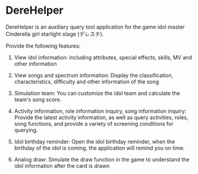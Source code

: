 # DereHelper

DereHelper is an auxiliary query tool application for the game idol master Cinderella girl starlight stage (デレステ).


Provide the following features:

1. View idol information: including attributes, special effects, skills, MV and other information

2. View songs and spectrum information: Display the classification, characteristics, difficulty and other information of the song

3. Simulation team: You can customize the idol team and calculate the team's song score.

4. Activity information, role information inquiry, song information inquiry: Provide the latest activity information, as well as query activities, roles, song functions, and provide a variety of screening conditions for querying.

5. Idol birthday reminder: Open the idol birthday reminder, when the birthday of the idol is coming, the application will remind you on time.

6. Analog draw: Simulate the draw function in the game to understand the idol information after the card is drawn

